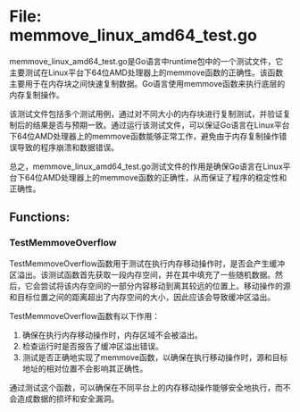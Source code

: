 # File: memmove_linux_amd64_test.go

memmove_linux_amd64_test.go是Go语言中runtime包中的一个测试文件，它主要测试在Linux平台下64位AMD处理器上的memmove函数的正确性。该函数主要用于在内存块之间快速复制数据。Go语言使用memmove函数来执行底层的内存复制操作。 

该测试文件包括多个测试用例，通过对不同大小的内存块进行复制测试，并验证复制后的结果是否与预期一致。通过运行该测试文件，可以保证Go语言在Linux平台下64位AMD处理器上的memmove函数能够正常工作，避免由于内存复制操作错误导致的程序崩溃和数据错误。 

总之，memmove_linux_amd64_test.go测试文件的作用是确保Go语言在Linux平台下64位AMD处理器上的memmove函数的正确性，从而保证了程序的稳定性和正确性。

## Functions:

### TestMemmoveOverflow

TestMemmoveOverflow函数用于测试在执行内存移动操作时，是否会产生缓冲区溢出。该测试函数首先获取一段内存空间，并在其中填充了一些随机数据。然后，它会尝试将该内存空间的一部分内容移动到离其较远的位置上。移动操作的源和目标位置之间的距离超出了内存空间的大小，因此应该会导致缓冲区溢出。 

TestMemmoveOverflow函数有以下作用：
1. 确保在执行内存移动操作时，内存区域不会被溢出。
2. 检查运行时是否报告了缓冲区溢出错误。
3. 测试是否正确地实现了memmove函数，以确保在执行移动操作时，源和目标地址的相对位置不会影响其正确性。 

通过测试这个函数，可以确保在不同平台上的内存移动操作能够安全地执行，而不会造成数据的损坏和安全漏洞。



